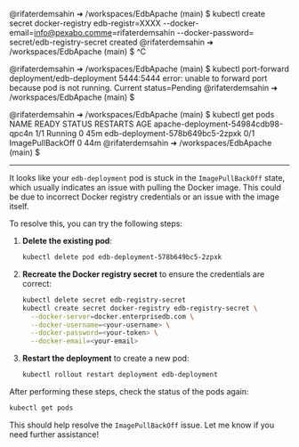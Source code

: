 @rifaterdemsahin ➜ /workspaces/EdbApache (main) $ kubectl create secret docker-registry edb-registr=XXXX --docker-email=info@pexabo.comme=rifaterdemsahin --docker-password=
secret/edb-registry-secret created
@rifaterdemsahin ➜ /workspaces/EdbApache (main) $ ^C

@rifaterdemsahin ➜ /workspaces/EdbApache (main) $ kubectl port-forward deployment/edb-deployment 5444:5444
error: unable to forward port because pod is not running. Current status=Pending
@rifaterdemsahin ➜ /workspaces/EdbApache (main) $ 

@rifaterdemsahin ➜ /workspaces/EdbApache (main) $ kubectl get pods
NAME                                 READY   STATUS             RESTARTS   AGE
apache-deployment-54984cdb98-qpc4n   1/1     Running            0          45m
edb-deployment-578b649bc5-2zpxk      0/1     ImagePullBackOff   0          44m
@rifaterdemsahin ➜ /workspaces/EdbApache (main) $ 


---

It looks like your `edb-deployment` pod is stuck in the `ImagePullBackOff` state, which usually indicates an issue with pulling the Docker image. This could be due to incorrect Docker registry credentials or an issue with the image itself.

To resolve this, you can try the following steps:

1. **Delete the existing pod**:
   ```sh
   kubectl delete pod edb-deployment-578b649bc5-2zpxk
   ```

2. **Recreate the Docker registry secret** to ensure the credentials are correct:
   ```sh
   kubectl delete secret edb-registry-secret
   kubectl create secret docker-registry edb-registry-secret \
     --docker-server=docker.enterprisedb.com \
     --docker-username=<your-username> \
     --docker-password=<your-token> \
     --docker-email=<your-email>
   ```

3. **Restart the deployment** to create a new pod:
   ```sh
   kubectl rollout restart deployment edb-deployment
   ```

After performing these steps, check the status of the pods again:
```sh
kubectl get pods
```

This should help resolve the `ImagePullBackOff` issue. Let me know if you need further assistance!